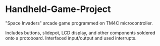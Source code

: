 # Handheld-Game-Project
"Space Invaders" arcade game programmed on TM4C microcontroller. 

Includes buttons, slidepot, LCD display, and other components soldered onto a protoboard. Interfaced input/output and used interrupts.  
